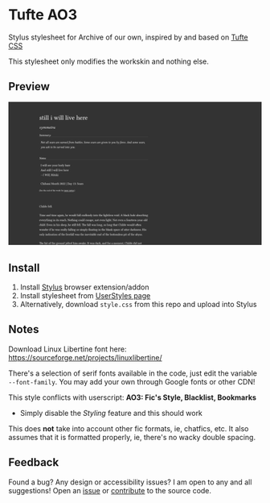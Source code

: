 # Tufte AO3
Stylus stylesheet for Archive of our own, inspired by and based on [Tufte CSS](https://edwardtufte.github.io/tufte-css/)

This stylesheet only modifies the workskin and nothing else.

## Preview

![Screenshot of Tufte AO3 stylesheet](preview.png)

## Install

1. Install [Stylus](https://add0n.com/stylus.html) browser extension/addon
2. Install stylesheet from [UserStyles page](https://userstyles.world/style/10166/tufte-ao3)
3. Alternatively, download `style.css` from this repo and upload into Stylus

## Notes
Download Linux Libertine font here: https://sourceforge.net/projects/linuxlibertine/

There's a selection of serif fonts available in the code, just edit the variable `--font-family`. You may add your own through Google fonts or other CDN!

This style conflicts with userscript: **AO3: Fic's Style, Blacklist, Bookmarks**
- Simply disable the _Styling_ feature and this should work

This does **not** take into account other fic formats, ie, chatfics, etc. It also assumes that it is formatted properly, ie, there's no wacky double spacing.

## Feedback

Found a bug? Any design or accessibility issues? I am open to any and all suggestions! Open an [issue](https://github.com/tencurse/tufte-ao3/issues) or [contribute](https://github.com/tencurse/tufte-ao3/pulls) to the source code.
